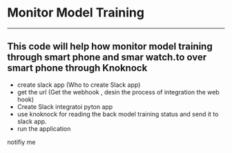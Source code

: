 # Monitor Model Training 
--- 
 
This code will help how monitor model training through smart phone and 
smar watch.to over smart phone through Knoknock
---

- create slack app (Who to create Slack app)
- get the url (Get the webhook , desin the process of integration the web hook)
- Create Slack integratoi pyton app
- use knoknock for reading the back  model training status and send it to 
slack app. 
- run the application 

notifiy me 